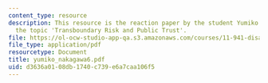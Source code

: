 ```yaml
---
content_type: resource
description: This resource is the reaction paper by the student Yumiko Nakagawa on
  the topic 'Transboundary Risk and Public Trust'.
file: https://ol-ocw-studio-app-qa.s3.amazonaws.com/courses/11-941-disaster-vulnerability-and-resilience-spring-2005/d3636a0108db1740c739e6a7caa106f5_yumiko_nakagawa6.pdf
file_type: application/pdf
resourcetype: Document
title: yumiko_nakagawa6.pdf
uid: d3636a01-08db-1740-c739-e6a7caa106f5
---
```

